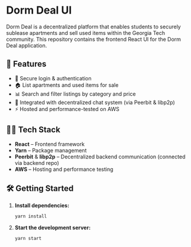 # Dorm Deal UI

Dorm Deal is a decentralized platform that enables students to securely sublease apartments and sell used items within the Georgia Tech community. This repository contains the frontend React UI for the Dorm Deal application.

## 🚀 Features

- 🔐 Secure login & authentication
- 🏠 List apartments and used items for sale
- 📊 Search and filter listings by category and price
- 💬 Integrated with decentralized chat system (via Peerbit & libp2p)
- ⚡ Hosted and performance-tested on AWS

## 🧑‍💻 Tech Stack

- **React** – Frontend framework
- **Yarn** – Package management
- **Peerbit** & **libp2p** – Decentralized backend communication (connected via backend repo)
- **AWS** – Hosting and performance testing

## 🛠️ Getting Started

1. **Install dependencies:**
   ```bash
   yarn install

2. **Start the development server:**
   ```bash
   yarn start
